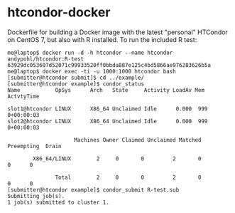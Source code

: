 # htcondor-docker
Dockerfile for building a Docker image with the latest "personal" HTCondor on CentOS 7, but also with R installed.  To run the included R test:
```
me@laptop$ docker run -d -h htcondor --name htcondor andypohl/htcondor:R-test
63929dc053607d52071c99933520ff0bbda887e125c4bd5866ae976283626b5a
me@laptop$ docker exec -ti -u 1000:1000 htcondor bash
[submitter@htcondor submit]$ cd ../example/
[submitter@htcondor example]$ condor_status
Name           OpSys      Arch   State     Activity LoadAv Mem   ActvtyTime

slot1@htcondor LINUX      X86_64 Unclaimed Idle      0.000  999  0+00:00:03
slot2@htcondor LINUX      X86_64 Unclaimed Idle      0.000  999  0+00:00:03

                     Machines Owner Claimed Unclaimed Matched Preempting  Drain

        X86_64/LINUX        2     0       0         2       0          0      0

               Total        2     0       0         2       0          0      0
[submitter@htcondor example]$ condor_submit R-test.sub
Submitting job(s).
1 job(s) submitted to cluster 1.
```
